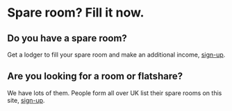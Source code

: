 Spare room? Fill it now.
========================

## Do you have a spare room?
Get a lodger to fill your spare room and make an additional income,
[sign-up](/rooms/).

## Are you looking for a room or flatshare?
We have lots of them. People form all over UK list their spare rooms on this
site, [sign-up](/rooms/).
